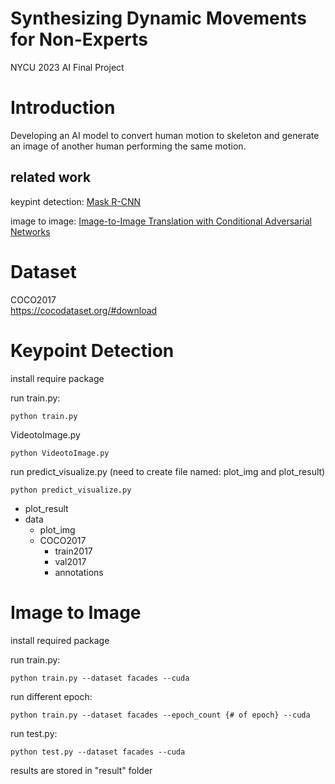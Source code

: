 # Synthesizing Dynamic Movements for Non-Experts
NYCU 2023 AI Final Project

# Introduction
Developing an AI model to convert human motion to skeleton and generate an image of another human performing the same motion.

## related work
keypint detection: [Mask R-CNN](https://arxiv.org/pdf/1703.06870.pdf)

image to image: [Image-to-Image Translation with Conditional Adversarial Networks](https://arxiv.org/abs/1611.07004)

# Dataset
COCO2017  
https://cocodataset.org/#download

# Keypoint Detection
install require package  

run train.py: 
```
python train.py
```
VideotoImage.py
```
python VideotoImage.py
```

run predict_visualize.py (need to create file named: plot_img and plot_result)   
```
python predict_visualize.py
```

- plot_result
- data  
  - plot_img  
  - COCO2017  
    - train2017  
    - val2017  
    - annotations  

# Image to Image
install required package

run train.py:

```
python train.py --dataset facades --cuda
```

run different epoch:
```
python train.py --dataset facades --epoch_count {# of epoch} --cuda
```

run test.py:
```
python test.py --dataset facades --cuda
```

results are stored in "result" folder



